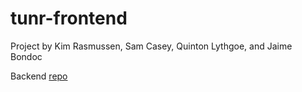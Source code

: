 # tunr-frontend

Project by Kim Rasmussen, Sam Casey, Quinton Lythgoe, and Jaime Bondoc

Backend [repo]()
